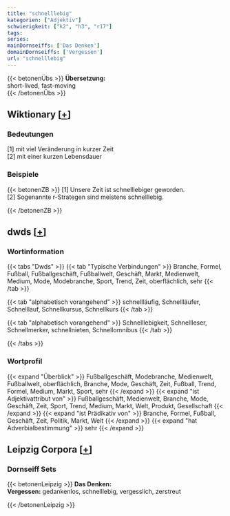 ```yaml
---
title: "schnelllebig"
kategorien: ["Adjektiv"]
schwierigkeit: ["k2", "h3", "r17"]
tags:
series:
mainDornseiffs: ['Das Denken']
domainDornseiffs: ['Vergessen']
url: "schnelllebig"
---
```


{{< betonenÜbs >}}
**Übersetzung:**  
short-lived, fast-moving  
{{< /betonenÜbs >}}

## Wiktionary [[+](https://de.wiktionary.org/wiki/schnelllebig)]

### Bedeutungen
[1] mit viel Veränderung in kurzer Zeit  
[2] mit einer kurzen Lebensdauer  

### Beispiele
{{< betonenZB >}}
[1] Unsere Zeit ist schnelllebiger geworden.  
[2] Sogenannte r-Strategen sind meistens schnelllebig.  

{{< /betonenZB >}}


## dwds [[+](https://www.dwds.de/wb/schnelllebig)]

### Wortinformation
{{< tabs "Dwds" >}}
{{< tab "Typische Verbindungen" >}}
Branche, Formel, Fußball, Fußballgeschäft, Fußballwelt, Geschäft, Markt, Medienwelt, Medium, Mode, Modebranche, Sport, Trend, Zeit, oberflächlich, sehr
{{< /tab >}}

{{< tab "alphabetisch vorangehend" >}}
schnellläufig, Schnellläufer, Schnelllauf, Schnellkursus, Schnellkurs
{{< /tab >}}

{{< tab "alphabetisch vorangehend" >}}
Schnelllebigkeit, Schnellleser, Schnellmerker, schnellnieten, Schnellomnibus
{{< /tab >}}

{{< /tabs >}}

### Wortprofil
{{< expand "Überblick" >}} Fußballgeschäft, Modebranche, Medienwelt, Fußballwelt, oberflächlich, Branche, Mode, Geschäft, Zeit, Fußball, Trend, Formel, Medium, Markt, Sport, sehr {{< /expand >}}
{{< expand "ist Adjektivattribut von" >}} Fußballgeschäft, Medienwelt, Branche, Mode, Geschäft, Zeit, Sport, Trend, Medium, Markt, Welt, Produkt, Gesellschaft {{< /expand >}}
{{< expand "ist Prädikativ von" >}} Branche, Formel, Fußball, Geschäft, Zeit, Politik, Markt, Welt {{< /expand >}}
{{< expand "hat Adverbialbestimmung" >}} sehr {{< /expand >}}

## Leipzig Corpora [[+](https://corpora.uni-leipzig.de/en/res?word=schnelllebig&corpusId=deu_newscrawl-public_2018)]

### Dornseiff Sets
{{< betonenLeipzig >}}
**Das Denken:**  
**Vergessen:** gedankenlos, schnelllebig, vergesslich, zerstreut  

{{< /betonenLeipzig >}}
